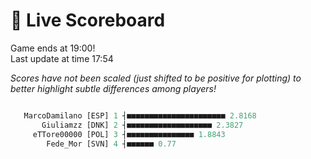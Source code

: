 # 🚩 Live Scoreboard
Game ends at 19:00!      
Last update at time 17:54      

*Scores have not been scaled (just shifted to be positive for plotting) to better highlight subtle differences among players!*    
```R

   MarcoDamilano [ESP] 1 ┤■■■■■■■■■■■■■■■■■■■■■■ 2.8168   
       Giuliamzz [DNK] 2 ┤■■■■■■■■■■■■■■■■■■■ 2.3827      
     eTTore00000 [POL] 3 ┤■■■■■■■■■■■■■■■ 1.8843          
        Fede_Mor [SVN] 4 ┤■■■■■■ 0.77                     

```
